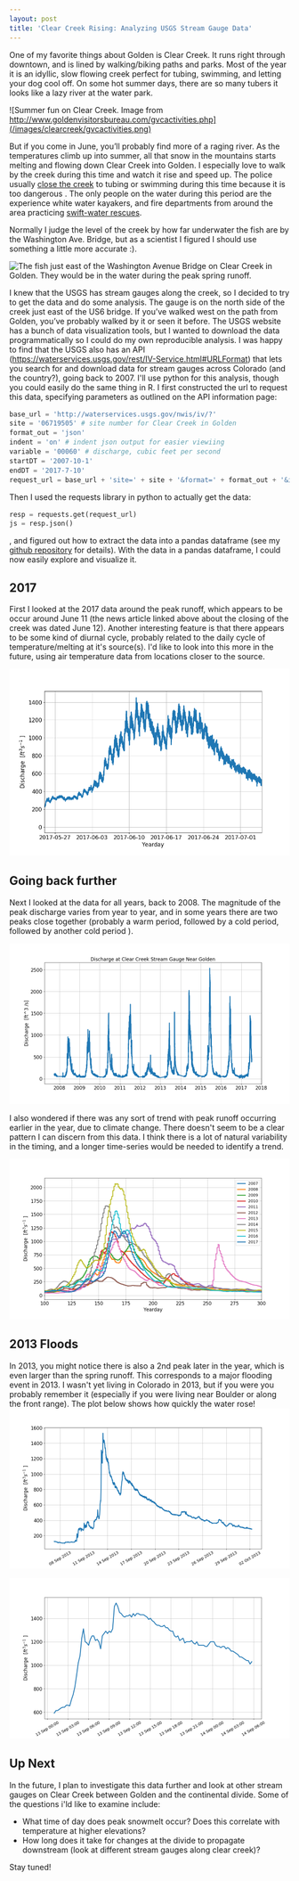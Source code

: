 ```yaml
---
layout: post
title: 'Clear Creek Rising: Analyzing USGS Stream Gauge Data'
---
```



One of my favorite things about Golden is Clear Creek. It runs right through downtown, and is lined by walking/biking paths and parks. Most of the year it is an idyllic, slow flowing creek perfect for tubing, swimming, and letting your dog cool off. On some hot summer days, there are so many tubers it looks like a lazy river at the water park.


![Summer fun on Clear Creek. Image from http://www.goldenvisitorsbureau.com/gvcactivities.php](/images/clearcreek/gvcactivities.png)

But if you come in June, you’ll probably find more of a raging river. As the temperatures climb up into summer, all that snow in the mountains starts melting and flowing down Clear Creek into Golden. I especially love to walk by the creek during this time and watch it rise and speed up. The police usually [close the creek](http://www.denverpost.com/2017/06/12/jefferson-county-restricts-tubing-clear-creek/) to tubing or swimming during this time because it is too dangerous . The only people on the water during this period are the experience white water kayakers, and fire departments from around the area practicing [swift-water rescues](http://www.denverpost.com/2017/06/03/water-rescue-training-clear-creek/).


Normally I judge the level of the creek by how far underwater the fish are by the Washington Ave. Bridge, but as a scientist I figured I should use something a little more accurate :).

![The fish just east of the Washington Avenue Bridge on Clear Creek in Golden. They would be in the water during the peak spring runoff.](/images/clearcreek/fish.png)


I knew that the USGS has stream gauges along the creek, so I decided to try to get the data and do some analysis. The gauge is on the north side of the creek just east of the US6 bridge. If you’ve walked west on the path from Golden, you’ve probably walked by it or seen it before.
The USGS website has a bunch of data visualization tools, but I wanted to download the data programmatically so I could do my own reproducible analysis. I was happy to find that the USGS also has an API (<https://waterservices.usgs.gov/rest/IV-Service.html#URLFormat>) that lets you search for and download data for stream gauges across Colorado (and the country?), going back to 2007. I'll use python for this analysis, though you could easily do the same thing in R. I first constructed the url to request this data, specifying parameters as outlined on the API information page:

```python
base_url = 'http://waterservices.usgs.gov/nwis/iv/?'
site = '06719505' # site number for Clear Creek in Golden
format_out = 'json'
indent = 'on' # indent json output for easier viewiing
variable = '00060' # discharge, cubic feet per second
startDT = '2007-10-1'
endDT = '2017-7-10'
request_url = base_url + 'site=' + site + '&format=' + format_out + '&indent=' + indent + '&startDT=' + startDT + '&endDT=' + endDT + '&variable=' + variable
```

Then I used the requests library in python to actually get the data:
``` python
resp = requests.get(request_url)
js = resp.json()
```
, and figured out how to extract the data into a pandas dataframe (see my [github repository](https://github.com/andypicke/clear_creek) for details). With the data in a pandas dataframe, I could now easily explore and visualize it.


## 2017

First I looked at the 2017 data around the peak runoff, which appears to be occur around June 11 (the news article linked above about the closing of the creek was dated June 12). Another interesting feature is that there appears to be some kind of diurnal cycle, probably related to the daily cycle of temperature/melting at it's source(s). I'd like to look into this more in the future, using air temperature data from locations closer to the source.

![Discharge measured at Golden USGS stream gauge on Clear Creek during the 2017 peak spring melt.](/images/clearcreek/2017_peak_golden.png)


## Going back further

Next I looked at the data for all years, back to 2008. The magnitude of the peak discharge varies from year to year, and in some years there are two peaks close together (probably a warm period, followed by a cold period, followed by another cold period ).

![Discharge measured at Golden USGS stream gauge on Clear Creek](/images/clearcreek/allyears_golden.png)

I also wondered if there was any sort of trend with peak runoff occurring earlier in the year, due to climate change. There doesn't seem to be a clear pattern I can discern from this data. I think there is a lot of natural variability in the timing, and a longer time-series would be needed to identify a trend.

![Discharge measured at Golden USGS stream gauge on Clear Creek during peak runoffs for all years going back to 2008.](/images/clearcreek/allyears_peak_golden.png)


## 2013 Floods

In 2013, you might notice there is also a 2nd peak later in the year, which is even larger than the spring runoff. This corresponds to a major flooding event in 2013. I wasn't yet living in Colorado in 2013, but if you were you probably remember it (especially if you were living near Boulder or along the front range). The plot below shows how quickly the water rose!
![IDischarge measured at Golden USGS stream gauge on Clear Creek during the 2013 floods. ](/images/clearcreek/2013Flood_golden.png)

![IDischarge measured at Golden USGS stream gauge on Clear Creek during the 2013 floods. ](/images/clearcreek/2013Flood_golden_zoom.png)


## Up Next

In the future, I plan to investigate this data further and look at other stream gauges on Clear Creek between Golden and the continental divide. Some of the questions i'ld like to examine include:

- What time of day does peak snowmelt occur? Does this correlate with temperature at higher elevations?
- How long does it take for changes at the divide to propagate downstream (look at different stream gauges along clear creek)?

Stay tuned!
